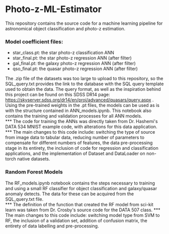 # Photo-z-ML-Estimator
This repository contains the source code for a machine learning pipeline for astronomical object classification and photo-z estimation.
<br>
### Model coefficient files:
- star_class.pt: the star photo-z classification ANN
- star_final.pt: the star photo-z regression ANN (after filter)
- gal_final.pt: the galaxy photo-z regression ANN (after filter)
- qso_final.pt: the quasar photo-z regression ANN (after filter)

The .zip file of the datasets was too large to upload to this repository, so the SQL_query.txt provides the link to the database with the SQL query template used to obtain the data. The query format, as well as the inspiration behind this project can be found on this SDSS DR14 page: https://skyserver.sdss.org/dr14/en/proj/advanced/quasars/query.aspx . 
<br>
Using the pre-trained weights in the .pt files, the models can be used as is with the structure contained in ANN_models.ipynb. This notebook also contains the training and validation processes for all ANN models. <br>
*** The code for training the ANNs was directly taken from Dr. Hashemi's DATA 534 MNIST example code, with alterations for this data application. *** The main changes to this code include: switching the type of source from image data to tabular data, reducing number of parameters to compensate for different numbers of features, the data pre-processing stage in its entirety, the inclusion of code for regression and classification applications, and the implementation of Dataset and DataLoader on non-torch native datasets. 

### Random Forest Models 
The RF_models.ipynb notebook contains the steps necessary to training and using a small RF classifier for object classification and galaxy/quasar anomaly detects. The data for these can be acquired from the SQL_query.txt file. 
<br>
*** The definition of the function that created the RF model from sci-kit learn was taken from Dr. Crosby's source code for the DATA 507 class. *** The main changes to this code include: switching model type from SVM to RF, the inclusion of a validation set, addition of confusion matrix, the entirety of data labelling and pre-processing.
